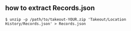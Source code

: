 ## how to extract Records.json

```
$ unzip -p /path/to/takeout-YOUR.zip 'Takeout/Location History/Records.json' > Records.json
```
